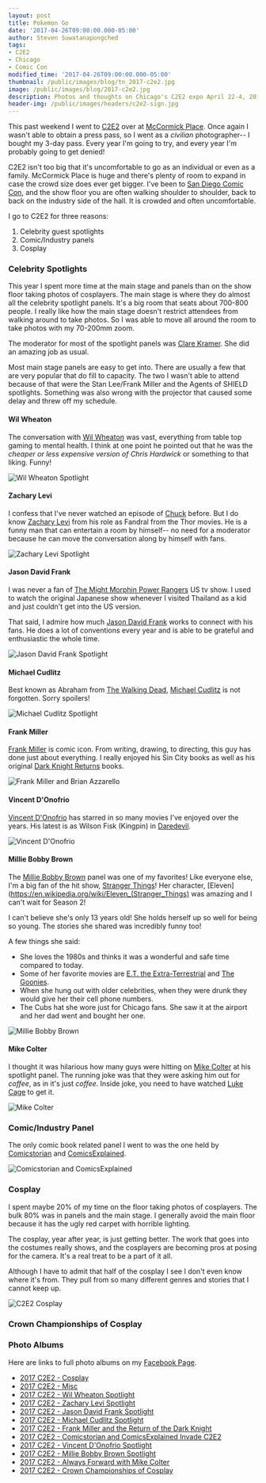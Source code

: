 ```yaml
---
layout: post
title: Pokemon Go
date: '2017-04-26T09:00:00.000-05:00'
author: Steven Suwatanapongched
tags:
- C2E2
- Chicago
- Comic Con
modified_time: '2017-04-26T09:00:00.000-05:00'
thumbnail: /public/images/blog/tn_2017-c2e2.jpg
image: /public/images/blog/2017-c2e2.jpg
description: Photos and thoughts on Chicago's C2E2 expo April 22-4, 2017.
header-img: /public/images/headers/c2e2-sign.jpg
---
```


This past weekend I went to [C2E2](http://www.c2e2.com) over at [McCormick Place](http://www.mccormickplace.com/). Once again I wasn't able to obtain a press pass, so I went as a *civilian* photographer-- I bought my 3-day pass. Every year I'm going to try, and every year I'm probably going to get denied!

C2E2 isn't too big that it's uncomfortable to go as an individual or even as a family. McCormick Place is huge and there's plenty of room to expand in case the crowd size does ever get bigger. I've been to [San Diego Comic Con](http://www.comic-con.org/cci), and the show floor you are often walking shoulder to shoulder, back to back on the industry side of the hall. It is crowded and often uncomfortable.

I go to C2E2 for three reasons:

1. Celebrity guest spotlights
2. Comic/Industry panels
3. Cosplay

### Celebrity Spotlights

This year I spent more time at the main stage and panels than on the show floor taking photos of cosplayers. The main stage is where they do almost all the celebrity spotlight panels. It's a big room that seats about 700-800 people. I really like how the main stage doesn't restrict attendees from walking around to take photos. So I was able to move all around the room to take photos with my 70-200mm zoom.

The moderator for most of the spotlight panels was [Clare Kramer](http://www.imdb.com/name/nm0004456/). She did an amazing job as usual.

Most main stage panels are easy to get into. There are usually a few that are very popular that do fill to capacity. The two I wasn't able to attend because of that were the Stan Lee/Frank Miller and the Agents of SHIELD spotlights. Something was also wrong with the projector that caused some delay and threw off my schedule.

#### Wil Wheaton

The conversation with [Wil Wheaton](http://www.imdb.com/name/nm0000696/) was vast, everything from table top gaming to mental health. I think at one point he pointed out that he was the *cheaper or less expensive version of Chris Hardwick* or something to that liking. Funny!

![Wil Wheaton Spotlight](/public/images/blog/2017-c2e2-wil-wheaton.jpg)

#### Zachary Levi

I confess that I've never watched an episode of [Chuck](http://www.imdb.com/title/tt0934814/) before. But I do know [Zachary Levi](http://www.imdb.com/name/nm1157048/) from his role as Fandral from the Thor movies. He is a funny man that can entertain a room by himself-- no need for a moderator because he can move the conversation along by himself with fans.

![Zachary Levi Spotlight](/public/images/blog/2017-c2e2-zachary-levi.jpg)

#### Jason David Frank

I was never a fan of [The Might Morphin Power Rangers](http://www.imdb.com/title/tt0106064/) US tv show. I used to watch the original Japanese show whenever I visited Thailand as a kid and just couldn't get into the US version.

That said, I admire how much [Jason David Frank](http://www.imdb.com/name/nm0290969/) works to connect with his fans. He does a lot of conventions every year and is able to be grateful and enthusiastic the whole time.

![Jason David Frank Spotlight](/public/images/blog/2017-c2e2-jason-david-frank.jpg)

#### Michael Cudlitz

Best known as Abraham from [The Walking Dead](http://www.imdb.com/title/tt1520211/), [Michael Cudlitz](http://www.imdb.com/name/nm0191044/) is not forgotten. Sorry spoilers!

![Michael Cudlitz Spotlight](/public/images/blog/2017-c2e2-michael-cudlitz.jpg)

#### Frank Miller

[Frank Miller](http://www.imdb.com/name/nm0588340/) is comic icon. From writing, drawing, to directing, this guy has done just about everything. I really enjoyed his Sin City books as well as his original [Dark Knight Returns](http://amzn.to/2pm4eX1) books.

![Frank Miller and Brian Azzarello](/public/images/blog/2017-c2e2-frank-miller.jpg)

#### Vincent D'Onofrio

[Vincent D'Onofrio](http://www.imdb.com/name/nm0000352/) has starred in so many movies I've enjoyed over the years. His latest is as Wilson Fisk (Kingpin) in [Daredevil](http://www.imdb.com/title/tt3322312/).

![Vincent D'Onofrio](/public/images/blog/2017-c2e2-vincent-donofrio.jpg)

#### Millie Bobby Brown

The [Millie Bobby Brown](http://www.imdb.com/name/nm5611121/) panel was one of my favorites! Like everyone else, I'm a big fan of the hit show, [Stranger Things](http://www.imdb.com/title/tt4574334/)! Her character, [Eleven](https://en.wikipedia.org/wiki/Eleven_(Stranger_Things) was amazing and I can't wait for Season 2!

I can't believe she's only 13 years old! She holds herself up so well for being so young. The stories she shared was incredibly funny too!

A few things she said:

* She loves the 1980s and thinks it was a wonderful and safe time compared to today.
* Some of her favorite movies are [E.T. the Extra-Terrestrial](http://www.imdb.com/title/tt0083866/) and [The Goonies](http://www.imdb.com/title/tt0089218/).
* When she hung out with older celebrities, when they were drunk they would give her their cell phone numbers.
* The Cubs hat she wore just for Chicago fans. She saw it at the airport and her dad went and bought her one.

![Millie Bobby Brown](/public/images/blog/2017-c2e2-millie-bobby-brown.jpg)

#### Mike Colter

I thought it was hilarious how many guys were hitting on [Mike Colter](http://www.imdb.com/name/nm1591496/) at his spotlight panel. The running joke was that they were asking him out for *coffee*, as in it's just *coffee*. Inside joke, you need to have watched [Luke Cage](http://www.imdb.com/title/tt3322314/) to get it.

![Mike Colter](/public/images/blog/2017-c2e2-mike-colter.jpg)

### Comic/Industry Panel

The only comic book related panel I went to was the one held by [Comicstorian](https://www.youtube.com/user/comicstorian) and [ComicsExplained](https://www.youtube.com/user/fluidicbeats).

![Comicstorian and ComicsExplained](/public/images/blog/2017-c2e2-comicstorian-comicsexplained.jpg)

### Cosplay

I spent maybe 20% of my time on the floor taking photos of cosplayers. The bulk 80% was in panels and the main stage. I generally avoid the main floor because it has the ugly red carpet with horrible lighting.

The cosplay, year after year, is just getting better. The work that goes into the costumes really shows, and the cosplayers are becoming pros at posing for the camera. It's a real treat to be a part of it all.

Although I have to admit that half of the cosplay I see I don't even know where it's from. They pull from so many different genres and stories that I cannot keep up.

![C2E2 Cosplay](/public/images/blog/2017-c2e2-cosplay-collage.jpg)

### Crown Championships of Cosplay



### Photo Albums

Here are links to full photo albums on my [Facebook Page](http://facebook.com/sunpechphotography).

* [2017 C2E2 - Cosplay](https://www.facebook.com/media/set/?set=a.1396029343795419.1073741914.408588035872893&type=3)
* [2017 C2E2 - Misc](https://www.facebook.com/media/set/?set=a.1396068440458176.1073741915.408588035872893&type=3)
* [2017 C2E2 - Wil Wheaton Spotlight](https://www.facebook.com/media/set/?set=a.1396070330457987.1073741916.408588035872893&type=3)
* [2017 C2E2 - Zachary Levi Spotlight](https://www.facebook.com/media/set/?set=a.1396076910457329.1073741917.408588035872893&type=3)
* [2017 C2E2 - Jason David Frank Spotlight](https://www.facebook.com/media/set/?set=a.1396082627123424.1073741918.408588035872893&type=3)
* [2017 C2E2 - Michael Cudlitz Spotlight](https://www.facebook.com/media/set/?set=a.1396085483789805.1073741919.408588035872893&type=3)
* [2017 C2E2 - Frank Miller and the Return of the Dark Knight](https://www.facebook.com/media/set/?set=a.1396088503789503.1073741920.408588035872893&type=3)
* [2017 C2E2 - Comicstorian and ComicsExplained Invade C2E2](https://www.facebook.com/media/set/?set=a.1396090510455969.1073741921.408588035872893&type=3)
* [2017 C2E2 - Vincent D'Onofrio Spotlight](https://www.facebook.com/media/set/?set=a.1396092907122396.1073741922.408588035872893&type=3)
* [2017 C2E2 - Millie Bobby Brown Spotlight](https://www.facebook.com/media/set/?set=a.1396097753788578.1073741923.408588035872893&type=3)
* [2017 C2E2 - Always Forward with Mike Colter](https://www.facebook.com/media/set/?set=a.1396101690454851.1073741924.408588035872893&type=3)
* [2017 C2E2 - Crown Championships of Cosplay](https://www.facebook.com/media/set/?set=a.1396104710454549.1073741925.408588035872893&type=3)
